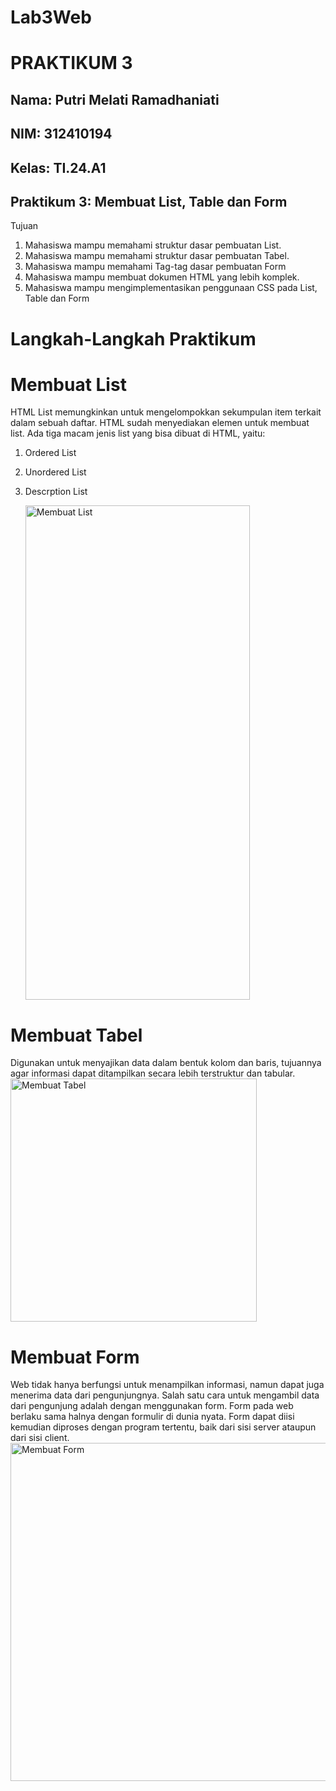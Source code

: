 # Lab3Web
# PRAKTIKUM 3
## Nama: Putri Melati Ramadhaniati
## NIM: 312410194
## Kelas: TI.24.A1

## Praktikum 3: Membuat List, Table dan Form
Tujuan
1. Mahasiswa mampu memahami struktur dasar pembuatan List.
2. Mahasiswa mampu memahami struktur dasar pembuatan Tabel.
3. Mahasiswa mampu memahami Tag-tag dasar pembuatan Form
4. Mahasiswa mampu membuat dokumen HTML yang lebih komplek.
5. Mahasiswa mampu mengimplementasikan penggunaan CSS pada List, Table dan Form

# Langkah-Langkah Praktikum

# Membuat List
HTML List memungkinkan untuk mengelompokkan sekumpulan item terkait dalam sebuah daftar.
HTML sudah menyediakan elemen untuk membuat list. Ada tiga macam jenis list yang bisa dibuat
di HTML, yaitu:
1. Ordered List
2. Unordered List
3. Descrption List

   <img width="359" height="791" alt="Membuat List" src="https://github.com/user-attachments/assets/11323a16-d8a5-432c-b0ce-918d7a2e248d" />

# Membuat Tabel
Digunakan untuk menyajikan data dalam bentuk kolom dan baris, tujuannya agar informasi dapat
ditampilkan secara lebih terstruktur dan tabular.
<img width="394" height="389" alt="Membuat Tabel" src="https://github.com/user-attachments/assets/98557ec8-ccaa-4c7e-91a3-740bc73804cc" />

# Membuat Form
Web tidak hanya berfungsi untuk menampilkan informasi, namun dapat juga menerima data dari
pengunjungnya. Salah satu cara untuk mengambil data dari pengunjung adalah dengan
menggunakan form. Form pada web berlaku sama halnya dengan formulir di dunia nyata. Form
dapat diisi kemudian diproses dengan program tertentu, baik dari sisi server ataupun dari sisi
client.
<img width="564" height="541" alt="Membuat Form" src="https://github.com/user-attachments/assets/4fbe6d58-a61c-482a-a115-2b459d5d28ef" />


   
   
